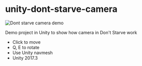# unity-dont-starve-camera

![Dont starve camera demo](https://raw.githubusercontent.com/thupv/unity-dont-starve-camera/master/dont-starve.jpg)

Demo project in Unity to show how camera in Don't Starve work
- Click to move
- Q, E to rotate
- Use Unity navmesh
- Unity 2017.3
